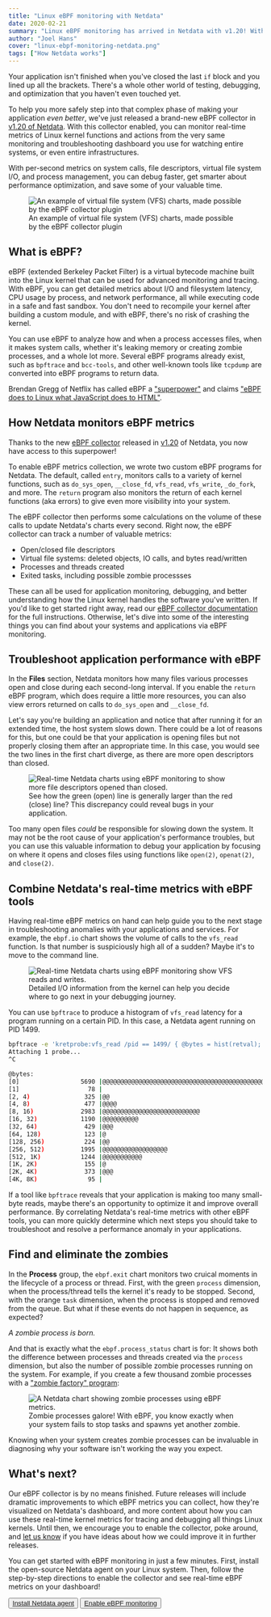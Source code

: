 ```yaml
---
title: "Linux eBPF monitoring with Netdata" 
date: 2020-02-21
summary: "Linux eBPF monitoring has arrived in Netdata with v1.20! With this new feature, you can monitor how the Linux kernel reacts to your applications for real-time tracing and debugging." 
author: "Joel Hans" 
cover: "linux-ebpf-monitoring-netdata.png" 
tags: ["How Netdata works"]
---
```


Your application isn't finished when you've closed the last `if` block and you lined up all the brackets. There's a
whole other world of testing, debugging, and optimization that you haven't even touched yet.

To help you more safely step into that complex phase of making your application _even better_, we've just released a
brand-new eBPF collector in [v1.20 of Netdata](https://blog.netdata.cloud/posts/release-1.20/). With this collector
enabled, you can monitor real-time metrics of Linux kernel functions and actions from the very same monitoring and
troubleshooting dashboard you use for watching entire systems, or even entire infrastructures.

With per-second metrics on system calls, file descriptors, virtual file system I/O, and process management, you can
debug faster, get smarter about performance optimization, and save some of your valuable time.

<!--more-->

<figure>
  <img src="/img/linux-ebpf-monitoring-netdata_01.png" alt="An example of virtual file system (VFS) charts, made possible by the eBPF collector plugin">
  <figcaption>An example of virtual file system (VFS) charts, made possible by the eBPF collector plugin</figcaption>
</figure>

## What is eBPF?

eBPF (extended Berkeley Packet Filter) is a virtual bytecode machine built into the Linux kernel that can be used for
advanced monitoring and tracing. With eBPF, you can get detailed metrics about I/O and filesystem latency, CPU usage by
process, and network performance, all while executing code in a safe and fast sandbox. You don't need to recompile your
kernel after building a custom module, and with eBPF, there's no risk of crashing the kernel.

You can use eBPF to analyze how and when a process accesses files, when it makes system calls, whether it's leaking
memory or creating zombie processes, and a whole lot more. Several eBPF programs already exist, such as `bpftrace` and
`bcc-tools`, and other well-known tools like `tcpdump` are converted into eBPF programs to return data.

Brendan Gregg of Netflix has called eBPF a
["superpower"](http://www.brendangregg.com/blog/2016-03-05/linux-bpf-superpowers.html) and claims ["eBPF does to Linux
what JavaScript does to HTML"](http://www.brendangregg.com/blog/2019-01-01/learn-ebpf-tracing.html).

## How Netdata monitors eBPF metrics

Thanks to the new [eBPF collector](https://docs.netdata.cloud/collectors/ebpf_process.plugin/) released in
[v1.20](https://blog.netdata.cloud/posts/release-1.20/) of Netdata, you now have access to this superpower!

To enable eBPF metrics collection, we wrote two custom eBPF programs for Netdata. The default, called `entry`, monitors
calls to a variety of kernel functions, such as `do_sys_open`, `__close_fd`, `vfs_read`, `vfs_write`, `_do_fork`, and
more. The `return` program also monitors the return of each kernel functions (aka errors) to give even more visibility
into your system.

The eBPF collector then performs some calculations on the volume of these calls to update Netdata's charts every second.
Right now, the eBPF collector can track a number of valuable metrics:

-   Open/closed file descriptors
-   Virtual file systems: deleted objects, IO calls, and bytes read/written
-   Processes and threads created
-   Exited tasks, including possible zombie processses

These can all be used for application monitoring, debugging, and better understanding how the Linux kernel handles the
software you've written. If you'd like to get started right away, read our [eBPF collector
documentation](https://docs.netdata.cloud/collectors/ebpf_process.plugin/) for the full instructions. Otherwise, let's
dive into some of the interesting things you can find about your systems and applications via eBPF monitoring.

## Troubleshoot application performance with eBPF

In the **Files** section, Netdata monitors how many files various processes open and close during each second-long
interval. If you enable the `return` eBPF program, which does require a little more resources, you can also view errors
returned on calls to `do_sys_open` and `__close_fd`. 

Let's say you're building an application and notice that after running it for an extended time, the host system slows
down. There could be a lot of reasons for this, but one could be that your application is opening files but not properly
closing them after an appropriate time. In this case, you would see the two lines in the first chart diverge, as there
are more open descriptors than closed.

<figure>
  <img src="/img/linux-ebpf-monitoring-netdata_02.png" alt="Real-time Netdata charts using eBPF monitoring to show more file descriptors opened than closed.">
  <figcaption>See how the green (open) line is generally larger than the red (close) line? This discrepancy could reveal bugs in your application.</figcaption>
</figure>

Too many open files _could_ be responsible for slowing down the system. It may not be the root cause of your
application's performance troubles, but you can use this valuable information to debug your application by focusing on
where it opens and closes files using functions like `open(2)`, `openat(2)`, and `close(2)`.

## Combine Netdata's real-time metrics with eBPF tools

Having real-time eBPF metrics on hand can help guide you to the next stage in troubleshooting anomalies with your
applications and services. For example, the `ebpf.io` chart shows the volume of calls to the `vfs_read` function. Is
that number is suspiciously high all of a sudden? Maybe it's to move to the command line.

<figure>
  <img src="/img/linux-ebpf-monitoring-netdata_03.png" alt="Real-time Netdata charts using eBPF monitoring show VFS reads and writes.">
  <figcaption>Detailed I/O information from the kernel can help you decide where to go next in your debugging journey.</figcaption>
</figure>

You can use `bpftrace` to produce a histogram of `vfs_read` latency for a program running on a certain PID. In this
case, a Netdata agent running on PID 1499.

```bash
bpftrace -e 'kretprobe:vfs_read /pid == 1499/ { @bytes = hist(retval); }'
Attaching 1 probe...
^C

@bytes: 
[0]                 5690 |@@@@@@@@@@@@@@@@@@@@@@@@@@@@@@@@@@@@@@@@@@@@@@@@@@@@|
[1]                   78 |                                                    |
[2, 4)               325 |@@                                                  |
[4, 8)               477 |@@@@                                                |
[8, 16)             2983 |@@@@@@@@@@@@@@@@@@@@@@@@@@@                         |
[16, 32)            1190 |@@@@@@@@@@                                          |
[32, 64)             429 |@@@                                                 |
[64, 128)            123 |@                                                   |
[128, 256)           224 |@@                                                  |
[256, 512)          1995 |@@@@@@@@@@@@@@@@@@                                  |
[512, 1K)           1244 |@@@@@@@@@@@                                         |
[1K, 2K)             155 |@                                                   |
[2K, 4K)             373 |@@@                                                 |
[4K, 8K)              95 |                                                    |
```

If a tool like `bpftrace` reveals that your application is making too many small-byte reads, maybe there's an
opportunity to optimize it and improve overall performance. By correlating Netdata's real-time metrics with other eBPF
tools, you can more quickly determine which next steps you should take to troubleshoot and resolve a performance anomaly
in your applications.

## Find and eliminate the zombies

In the **Process** group, the `ebpf.exit` chart monitors two cruical moments in the lifecycle of a process or thread.
First, with the green `process` dimension, when the process/thread tells the kernel it's ready to be stopped. Second,
with the orange `task` dimension, when the process is stopped and removed from the queue. But what if these events do
not happen in sequence, as expected?

_A zombie process is born._

And that is exactly what the `ebpf.process_status` chart is for: It shows both the difference between processes and
threads created via the `process` dimension, but also the number of possible zombie processes running on the system. For
example, if you create a few thousand zombie processes with a ["zombie factory"
program](https://www.refining-linux.org/archives/7-Dr.-Frankenlinux-or-how-to-create-zombie-processes.html):

<figure>
  <img src="/img/linux-ebpf-monitoring-netdata_04.png" alt="A Netdata chart showing zombie processes using eBPF metrics.">
  <figcaption>Zombie processes galore! With eBPF, you know exactly when your system fails to stop tasks and spawns yet another zombie.</figcaption>
</figure>

Knowing when your system creates zombie processes can be invaluable in diagnosing why your software isn't working the
way you expect.

## What's next?

Our eBPF  collector is by no means finished. Future releases will include dramatic improvements to which eBPF metrics
you can collect, how they're visualized on Netdata's dashboard, and more content about how you can use these real-time
kernel metrics for tracing and debugging all things Linux kernels. Until then, we encourage you to enable the collector,
poke around, and [let us
know](https://github.com/netdata/netdata/issues/new?labels=bug%2C+needs+triage&template=bug_report.md) if you have ideas
about how we could improve it in further releases.

You can get started with eBPF monitoring in just a few minutes. First, install the open-source Netdata agent on your
Linux system. Then, follow the step-by-step directions to enable the collector and see real-time eBPF metrics on your dashboard!

<div class="post-cta">
<button>
  <a href="https://docs.netdata.cloud/packaging/installer/">Install Netdata agent</a>
</button>
<button>
  <a href="https://docs.netdata.cloud/collectors/ebpf_process.plugin/">Enable eBPF monitoring</a>
</button>
</div>
